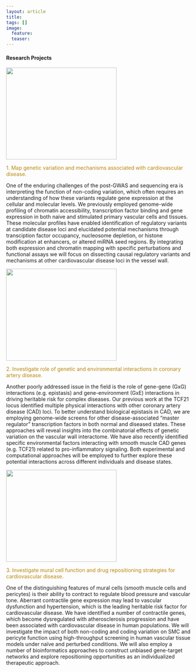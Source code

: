 ```yaml
---
layout: article
title: 
tags: []
image:
  feature: 
  teaser:
---
```


#### Research Projects

<img src="https://clintmil.github.io/millerlab/images/chd_GWAS_manhattan.png" height= "250" width= "300">

 <span style="color:#B8860B"> 1. Map genetic variation and mechanisms associated with cardiovascular disease. </span>

One of the enduring challenges of the post-GWAS and sequencing era is interpreting the function of non-coding variation, which often requires an understanding of how these variants regulate gene expression at the cellular and molecular levels. We previously employed genome-wide profiling of chromatin accessibility, transcription factor binding and gene expression in both naive and stimulated primary vascular cells and tissues. These molecular profiles have enabled identification of regulatory variants at candidate disease loci and elucidated potential mechanisms through transciption factor occupancy, nucleosome depletion, or histone modification at enhancers, or altered miRNA seed regions. By integrating both expression and chromatin mapping with specific perturbations and functional assays we will focus on dissecting causal regulatory variants and mechanisms at other cardiovascular disease loci in the vessel wall. 

<img src="https://clintmil.github.io/millerlab/images/biogpshuman.png" height= "250" width= "300">

<span style="color:#B8860B"> 2. Investigate role of genetic and environmental interactions in coronary artery disease. </span>

Another poorly addressed issue in the field is the role of gene-gene (GxG) interactions (e.g. epistasis) and gene-environment (GxE) interactions in driving heritable risk for complex diseases. Our previous work at the TCF21 locus identified multiple physical interactions with other coronary artery disease (CAD) loci. To better understand biological epistasis in CAD, we are employing genome-wide screens for other disease-associated “master regulator” transcription factors in both normal and diseased states. These approaches will reveal insights into the combinatorial effects of genetic variation on the vascular wall interactome. We have also recently identified specific environmental factors interacting with smooth muscle CAD genes (e.g. TCF21) related to pro-inflammatory signaling. Both experimental and computational approaches will be employed to further explore these potential interactions across different individuals and disease states.
 
<img src="https://clintmil.github.io/millerlab/images/1024px-RCA_atherosclerosis_new.jpeg" height= "250" width= "300">

<span style="color:#B8860B"> 3. Investigate mural cell function and drug repositioning strategies for cardiovascular disease. </span>

One of the distinguishing features of mural cells (smooth muscle cells and pericytes) is their ability to contract to regulate blood pressure and vascular tone. Aberrant contractile gene expression may lead to vascular dysfunction and hypertension, which is the leading heritable risk factor for cardiovascular disease. We have identified a number of contractile genes, which become dysregulated with atherosclerosis progression and have been associated with cardiovascular disease in human populations. We will investigate the impact of both non-coding and coding variation on SMC and pericyte function using high-throughput screening in human vascular tissue models under naïve and perturbed conditions. We will also employ a number of bioinformatics approaches to construct unbiased gene-target networks and explore repositioning opportunities as an individualized therapeutic approach.
